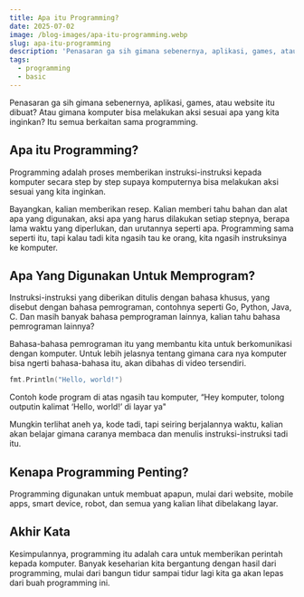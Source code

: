 ```yaml
---
title: Apa itu Programming?
date: 2025-07-02
image: /blog-images/apa-itu-programming.webp
slug: apa-itu-programming
description: 'Penasaran ga sih gimana sebenernya, aplikasi, games, atau website itu dibuat? Atau gimana komputer bisa melakukan aksi sesuai apa yang kita inginkan? Itu semua berkaitan sama programming.'
tags:
  - programming
  - basic
---
```


Penasaran ga sih gimana sebenernya, aplikasi, games, atau website itu dibuat? Atau gimana komputer bisa melakukan aksi sesuai apa yang kita inginkan? Itu semua berkaitan sama programming.

## Apa itu Programming?

Programming adalah proses memberikan instruksi-instruksi kepada komputer secara step by step supaya komputernya bisa melakukan aksi sesuai yang kita inginkan.

Bayangkan, kalian memberikan resep. Kalian memberi tahu bahan dan alat apa yang digunakan, aksi apa yang harus dilakukan setiap stepnya, berapa lama waktu yang diperlukan, dan urutannya seperti apa. Programming sama seperti itu, tapi kalau tadi kita ngasih tau ke orang, kita ngasih instruksinya ke komputer.

## Apa Yang Digunakan Untuk Memprogram?

Instruksi-instruksi yang diberikan ditulis dengan bahasa khusus, yang disebut dengan bahasa pemrograman, contohnya seperti Go, Python, Java, C. Dan masih banyak bahasa pemprograman lainnya, kalian tahu bahasa pemrograman lainnya?

Bahasa-bahasa pemrograman itu yang membantu kita untuk berkomunikasi dengan komputer. Untuk lebih jelasnya tentang gimana cara nya komputer bisa ngerti bahasa-bahasa itu, akan dibahas di video tersendiri.

```go
fmt.Println("Hello, world!")
```

Contoh kode program di atas ngasih tau komputer, “Hey komputer, tolong outputin kalimat ‘Hello, world!’ di layar ya"

Mungkin terlihat aneh ya, kode tadi, tapi seiring berjalannya waktu, kalian akan belajar gimana caranya membaca dan menulis instruksi-instruksi tadi itu.

## Kenapa Programming Penting?

Programming digunakan untuk membuat apapun, mulai dari website, mobile apps, smart device, robot, dan semua yang kalian lihat dibelakang layar.

## Akhir Kata

Kesimpulannya, programming itu adalah cara untuk memberikan perintah kepada komputer. Banyak keseharian kita bergantung dengan hasil dari programming, mulai dari bangun tidur sampai tidur lagi kita ga akan lepas dari buah programming ini.
